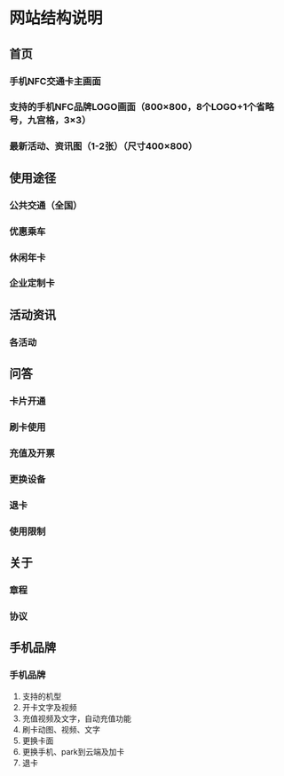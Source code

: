 # 网站结构说明

## 首页
### 手机NFC交通卡主画面 
### 支持的手机NFC品牌LOGO画面（800×800，8个LOGO+1个省略号，九宫格，3×3）
### 最新活动、资讯图（1-2张）（尺寸400×800）

## 使用途径
### 公共交通（全国）
### 优惠乘车
### 休闲年卡
### 企业定制卡

## 活动资讯
### 各活动
## 问答
### 卡片开通
### 刷卡使用
### 充值及开票
### 更换设备
### 退卡
### 使用限制

## 关于
### 章程
### 协议

## 手机品牌
### 手机品牌
1. 支持的机型
2. 开卡文字及视频
3. 充值视频及文字，自动充值功能
4. 刷卡动图、视频、文字
5. 更换卡面
6. 更换手机、park到云端及加卡
7. 退卡

